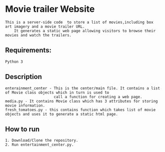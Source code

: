 # Movie trailer Website
    This is a server-side code  to store a list of movies,including box art imagery and a movie trailer URL. 
        It generates a static web page allowing visitors to browse their movies and watch the trailers.

## Requirements:
    Python 3
    
## Description
    enterainment_center - This is the center/main file. It contains a list of Movie class objects which in turn is used to 
                          call a function for creating a web page.
    media.py - It contains Movie class which has 3 attributes for storing movie information.
    fresh_tomatoes.py - this contains function which takes list of movie objects and uses it to generate a static html page.
    
## How to run
    1. Download/Clone the repository.
    2. Run entertainment_center.py.
